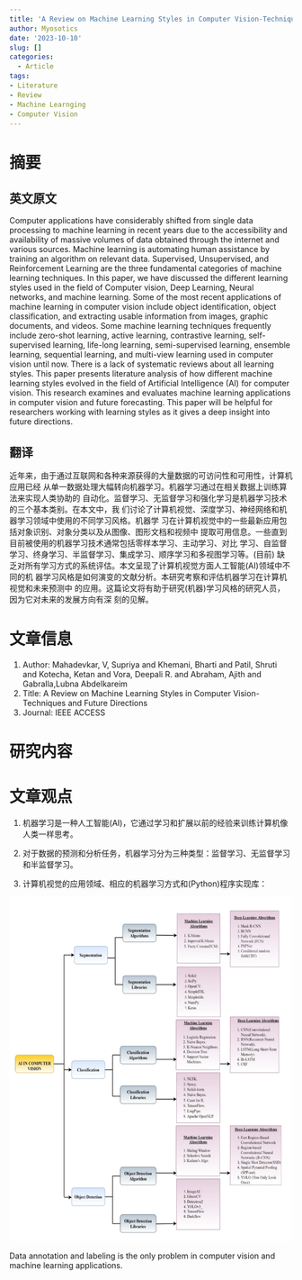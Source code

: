 ```yaml
---
title: 'A Review on Machine Learning Styles in Computer Vision-Techniques and Future Directions'
author: Myosotics
date: '2023-10-10'
slug: []
categories:
  - Article
tags: 
- Literature
- Review
- Machine Learnging
- Computer Vision
---
```


# 摘要

## 英文原文

Computer applications have considerably shifted from single data processing to
machine learning in recent years due to the accessibility and availability of
massive volumes of data obtained through the internet and various sources. 
Machine learning is automating human assistance by training an algorithm on 
relevant data. Supervised, Unsupervised, and Reinforcement Learning are the three
fundamental categories of machine learning techniques. In this paper, we have 
discussed the different learning styles used in the field of Computer vision, 
Deep Learning, Neural networks, and machine learning. Some of the most recent 
applications of machine learning in computer vision include object identification,
object classification, and extracting usable information from images, graphic 
documents, and videos. Some machine learning techniques frequently include 
zero-shot learning, active learning, contrastive learning, self-supervised 
learning, life-long learning, semi-supervised learning, ensemble learning, 
sequential learning, and multi-view learning used in computer vision until now. 
There is a lack of systematic reviews about all learning styles. This paper
presents literature analysis of how different machine learning styles evolved in
the field of Artificial Intelligence (AI) for computer vision. This research 
examines and evaluates machine learning applications in computer vision and future forecasting. This paper will be helpful for researchers working with learning 
styles as it gives a deep insight into future directions.

## 翻译

近年来，由于通过互联网和各种来源获得的大量数据的可访问性和可用性，计算机应用已经
从单一数据处理大幅转向机器学习。机器学习通过在相关数据上训练算法来实现人类协助的
自动化。监督学习、无监督学习和强化学习是机器学习技术的三个基本类别。在本文中，我
们讨论了计算机视觉、深度学习、神经网络和机器学习领域中使用的不同学习风格。机器学
习在计算机视觉中的一些最新应用包括对象识别、对象分类以及从图像、图形文档和视频中
提取可用信息。一些直到目前被使用的机器学习技术通常包括零样本学习、主动学习、对比
学习、自监督学习、终身学习、半监督学习、集成学习、顺序学习和多视图学习等。(目前)
缺乏对所有学习方式的系统评估。本文呈现了计算机视觉方面人工智能(AI)领域中不同的机
器学习风格是如何演变的文献分析。本研究考察和评估机器学习在计算机视觉和未来预测中
的应用。这篇论文将有助于研究(机器)学习风格的研究人员，因为它对未来的发展方向有深
刻的见解。

# 文章信息

1. Author: Mahadevkar, V, Supriya and Khemani, Bharti and Patil, Shruti and Kotecha, 
Ketan and Vora, Deepali R. and Abraham, Ajith and Gabralla,Lubna Abdelkareim   
2. Title: A Review on Machine Learning Styles in Computer Vision-Techniques and Future Directions  
3. Journal: IEEE ACCESS  

# 研究内容


# 文章观点

1. 机器学习是一种人工智能(AI)，它通过学习和扩展以前的经验来训练计算机像人类一样思考。

2. 对于数据的预测和分析任务，机器学习分为三种类型：监督学习、无监督学习和半监督学习。

3. 计算机视觉的应用领域、相应的机器学习方式和(Python)程序实现库：

![caption](images/AIincomputervision.png)



Data annotation and labeling is
the only problem in computer vision and machine learning
applications.
